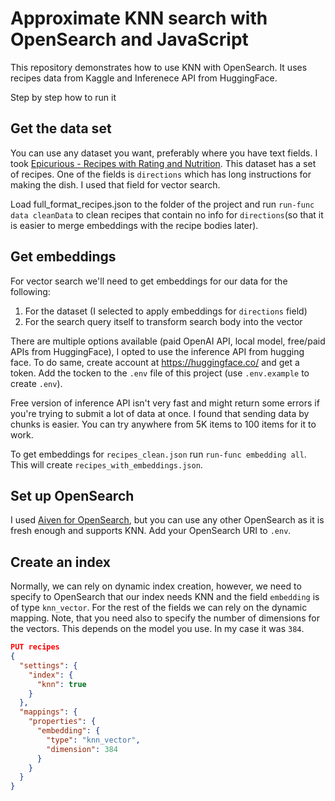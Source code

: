 # Approximate KNN search with OpenSearch and JavaScript

This repository demonstrates how to use KNN with OpenSearch. It uses recipes data from Kaggle and Inferenece API from HuggingFace. 


Step by step how to run it

## Get the data set
You can use any dataset you want, preferably where you have text fields. I took [Epicurious - Recipes with Rating and Nutrition](https://www.kaggle.com/hugodarwood/epirecipes?select=full_format_recipes.json). This dataset has a set of recipes. One of the fields is `directions` which has long instructions for making the dish. I used that field for vector search.

Load full_format_recipes.json to the folder of the project and run `run-func data cleanData` to clean recipes that contain no info for `directions`(so that it is easier to merge embeddings with the recipe bodies later).

## Get embeddings

For vector search we'll need to get embeddings for our data for the following:
1. For the dataset (I selected to apply embeddings for `directions` field)
2. For the search query itself to transform search body into the vector

There are multiple options available (paid OpenAI API, local model, free/paid APIs from HuggingFace), I opted to use the inference API from hugging face. To do same, create account at https://huggingface.co/ and get a token. Add the tocken to the `.env` file of this project (use `.env.example` to create `.env`).

Free version of inference API isn't very fast and might return some errors if you're trying to submit a lot of data at once. I found that sending data by chunks is easier. You can try anywhere from 5K items to 100 items for it to work.

To get embeddings for `recipes_clean.json` run `run-func embedding all`. This will create `recipes_with_embeddings.json`.

## Set up OpenSearch

I used [Aiven for OpenSearch](https://aiven.io/opensearch), but you can use any other OpenSearch as it is fresh enough and supports KNN.
Add your OpenSearch URI to `.env`.

## Create an index

Normally, we can rely on dynamic index creation, however, we need to specify to OpenSearch that our index needs KNN and the field `embedding` is of type `knn_vector`. For the rest of the fields we can rely on the dynamic mapping.
Note, that you need also to specify the number of dimensions for the vectors. This depends on the model you use. In my case it was `384`.

```json
PUT recipes
{
  "settings": {
    "index": {
      "knn": true
    }
  },
  "mappings": {
    "properties": {
      "embedding": {
        "type": "knn_vector",
        "dimension": 384
      }
    }
  }
}
```







